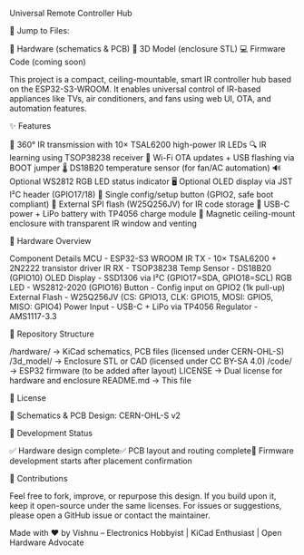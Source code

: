Universal Remote Controller Hub


📂 Jump to Files:

🔧 Hardware (schematics & PCB)
🧩 3D Model (enclosure STL)
💻 Firmware Code (coming soon)



This project is a compact, ceiling-mountable, smart IR controller hub based on the ESP32-S3-WROOM. 
It enables universal control of IR-based appliances like TVs, air conditioners, and fans using web UI, OTA, and automation features.


✨ Features

🔁 360° IR transmission with 10× TSAL6200 high-power IR LEDs
🔍 IR learning using TSOP38238 receiver
📡 Wi-Fi OTA updates + USB flashing via BOOT jumper
🌡️ DS18B20 temperature sensor (for fan/AC automation)
🔊 Optional WS2812 RGB LED status indicator
🖥️ Optional OLED display via JST I²C header (GPIO17/18)
🔘 Single config/setup button (GPIO2, safe boot compliant)
💾 External SPI flash (W25Q256JV) for IR code storage
🔌 USB-C power + LiPo battery with TP4056 charge module
🧲 Magnetic ceiling-mount enclosure with transparent IR window and venting

🧱 Hardware Overview	
	
Component	Details
MCU	- ESP32-S3 WROOM
IR TX	- 10× TSAL6200 + 2N2222 transistor driver
IR RX	- TSOP38238
Temp Sensor	- DS18B20 (GPIO10)
OLED Display	- SSD1306 via I²C (GPIO17=SDA, GPIO18=SCL)
RGB LED	- WS2812-2020 (GPIO16)
Button	- Config input on GPIO2 (1k pull-up)
External Flash	- W25Q256JV (CS: GPIO13, CLK: GPIO15, MOSI: GPIO5, MISO: GPIO4)
Power Input	- USB-C + LiPo via TP4056
Regulator	- AMS1117-3.3

📁 Repository Structure

/hardware/         → KiCad schematics, PCB files (licensed under CERN-OHL-S)
/3d_model/         → Enclosure STL or CAD (licensed under CC BY-SA 4.0)
/code/             → ESP32 firmware (to be added after layout)
LICENSE            → Dual license for hardware and enclosure
README.md          → This file

🧾 License

🔧 Schematics & PCB Design: CERN-OHL-S v2

🚧 Development Status

✅ Hardware design complete✅ PCB layout and routing complete🔲 Firmware development starts after placement confirmation


🙌 Contributions

Feel free to fork, improve, or repurpose this design. If you build upon it, keep it open-source under the same licenses.
For issues or suggestions, please open a GitHub issue or contact the maintainer.


Made with ❤️ by Vishnu – Electronics Hobbyist | KiCad Enthusiast | Open Hardware Advocate
